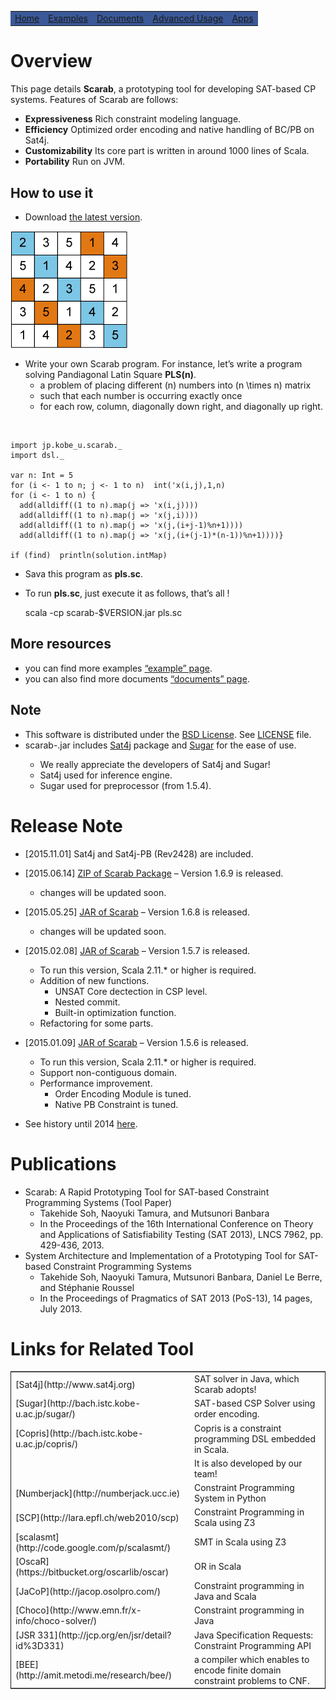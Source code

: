<script type="text/javascript">

  var _gaq = _gaq || [];
  _gaq.push(['_setAccount', 'UA-6313627-2']);
  _gaq.push(['_trackPageview']);

  (function() {
    var ga = document.createElement('script'); ga.type = 'text/javascript'; ga.async = true;
    ga.src = ('https:' == document.location.protocol ? 'https://ssl' : 'http://www') + '.google-analytics.com/ga.js';
    var s = document.getElementsByTagName('script')[0]; s.parentNode.insertBefore(ga, s);
  })();

</script>
</div>

<table class="menu" border="0" cellspacing="0" cellpadding="20" width="900px">
<tr>
<td class="menu" bgcolor="#3B5998"><a href="http://kix.istc.kobe-u.ac.jp/~soh/scarab/">Home</a></td>
<td class="menu" bgcolor="#3B5998"><a href="http://kix.istc.kobe-u.ac.jp/~soh/scarab/examples.html">Examples</a></td>
<td class="menu" bgcolor="#3B5998"><a href="http://kix.istc.kobe-u.ac.jp/~soh/scarab/doc.html">Documents</a></td>
<td class="menu" bgcolor="#3B5998"><a href="http://kix.istc.kobe-u.ac.jp/~soh/scarab/advanced.html">Advanced Usage</a></td>
<td class="menu" bgcolor="#3B5998"><a href="http://kix.istc.kobe-u.ac.jp/~soh/scarab/apps.html">Apps</a></td>
</tr>
</table>

<div id="content">

# Overview

This page details **Scarab**, a prototyping tool for developing SAT-based CP systems. 
Features of Scarab are follows:

-   **Expressiveness** Rich constraint modeling language.
-   **Efficiency** Optimized order encoding and native handling of BC/PB on Sat4j.
-   **Customizability** Its core part is written in around 1000 lines of Scala.
-   **Portability** Run on JVM.

## How to use it

-   Download [the latest version](http://kix.istc.kobe-u.ac.jp/~soh/scarab/scarab-v1-6-9.zip).

![img](./latin5-diagonal.gif)
-   Write your own Scarab program. For instance, let&rsquo;s write a program solving Pandiagonal Latin Square **PLS(n)**.  
    -   a problem of placing different \(n\) numbers into \(n \times n\) matrix
    -   such that each number is occurring exactly once
    -   for each row, column, diagonally down right, and diagonally up right.

<br style="clear:both;" />

    import jp.kobe_u.scarab._
    import dsl._
    
    var n: Int = 5
    for (i <- 1 to n; j <- 1 to n)  int('x(i,j),1,n) 
    for (i <- 1 to n) {
      add(alldiff((1 to n).map(j => 'x(i,j))))
      add(alldiff((1 to n).map(j => 'x(j,i))))
      add(alldiff((1 to n).map(j => 'x(j,(i+j-1)%n+1))))
      add(alldiff((1 to n).map(j => 'x(j,(i+(j-1)*(n-1))%n+1))))}
    
    if (find)  println(solution.intMap)

-   Sava this program as **pls.sc**.
-   To run **pls.sc**, just execute it as follows, that&rsquo;s all !

    scala -cp scarab-$VERSION.jar pls.sc

## More resources

-   you can find more examples [&ldquo;example&rdquo; page](http://kix.istc.kobe-u.ac.jp/~soh/scarab/examples.html).
-   you can also find more documents [&ldquo;documents&rdquo; page](http://kix.istc.kobe-u.ac.jp/~soh/scarab/doc.html).

## Note

-   This software is distributed under the [BSD License](http://opensource.org/licenses/bsd-license.php). See [LICENSE](./LICENSE) file.
-   scarab-<version>.jar includes [Sat4j](http://www.sat4j.org) package and [Sugar](http://bach.istc.kobe-u.ac.jp/sugar/) for the ease of use.
    -   We really appreciate the developers of Sat4j and Sugar!
    -   Sat4j used for inference engine.
    -   Sugar used for preprocessor (from 1.5.4).

# Release Note

-   [2015.11.01] Sat4j and Sat4j-PB (Rev2428) are included.

-   [2015.06.14] [ZIP of Scarab Package](./scarab-v1-6-9.zip) &#x2013; Version 1.6.9 is released.

    -   changes will be updated soon.

-   [2015.05.25] [JAR of Scarab](./scarab168.jar) &#x2013; Version 1.6.8 is released.

    -   changes will be updated soon.

-   [2015.02.08] [JAR of Scarab](./scarab-v1-5-7.jar) &#x2013; Version 1.5.7 is released.

    -   To run this version, Scala 2.11.\* or higher is required.
    -   Addition of new functions.
        -   UNSAT Core dectection in CSP level.
        -   Nested commit.
        -   Built-in optimization function.
    -   Refactoring for some parts.

-   [2015.01.09] [JAR of Scarab](./scarab-v1-5-6.jar) &#x2013; Version 1.5.6 is released.

    
    -   To run this version, Scala 2.11.\* or higher is required.
    -   Support non-contiguous domain.
    -   Performance improvement.
        -   Order Encoding Module is tuned.
        -   Native PB Constraint is tuned.

-   See history until 2014 [here](./history.html).

# Publications

-   Scarab: A Rapid Prototyping Tool for SAT-based Constraint Programming Systems (Tool Paper)
    -   Takehide Soh, Naoyuki Tamura, and Mutsunori Banbara
    -   In the Proceedings of the 16th International Conference on Theory and Applications of Satisfiability Testing (SAT 2013), LNCS 7962, pp. 429-436, 2013.
-   System Architecture and Implementation of a Prototyping Tool for SAT-based Constraint Programming Systems
    -   Takehide Soh, Naoyuki Tamura, Mutsunori Banbara, Daniel Le Berre, and Stéphanie Roussel
    -   In the Proceedings of Pragmatics of SAT 2013 (PoS-13), 14 pages, July 2013.

# Links for Related Tool

<table border="2" cellspacing="0" cellpadding="6" rules="groups" frame="hsides">


<colgroup>
<col  class="left" />

<col  class="left" />
</colgroup>
<tbody>
<tr>
<td class="left">[Sat4j](http://www.sat4j.org)</td>
<td class="left">SAT solver in Java, which Scarab adopts!</td>
</tr>


<tr>
<td class="left">[Sugar](http://bach.istc.kobe-u.ac.jp/sugar/)</td>
<td class="left">SAT-based CSP Solver using order encoding.</td>
</tr>


<tr>
<td class="left">[Copris](http://bach.istc.kobe-u.ac.jp/copris/)</td>
<td class="left">Copris is a constraint programming DSL embedded in Scala.</td>
</tr>


<tr>
<td class="left">&#xa0;</td>
<td class="left">It is also developed by our team!</td>
</tr>


<tr>
<td class="left">[Numberjack](http://numberjack.ucc.ie)</td>
<td class="left">Constraint Programming System in Python</td>
</tr>


<tr>
<td class="left">[SCP](http://lara.epfl.ch/web2010/scp)</td>
<td class="left">Constraint Programming in Scala using Z3</td>
</tr>


<tr>
<td class="left">[scalasmt](http://code.google.com/p/scalasmt/)</td>
<td class="left">SMT in Scala using Z3</td>
</tr>


<tr>
<td class="left">[OscaR](https://bitbucket.org/oscarlib/oscar)</td>
<td class="left">OR in Scala</td>
</tr>


<tr>
<td class="left">[JaCoP](http://jacop.osolpro.com/)</td>
<td class="left">Constraint programming in Java and Scala</td>
</tr>


<tr>
<td class="left">[Choco](http://www.emn.fr/x-info/choco-solver/)</td>
<td class="left">Constraint programming in Java</td>
</tr>


<tr>
<td class="left">[JSR 331](http://jcp.org/en/jsr/detail?id%3D331)</td>
<td class="left">Java Specification Requests: Constraint Programming API</td>
</tr>


<tr>
<td class="left">[BEE](http://amit.metodi.me/research/bee/)</td>
<td class="left">a compiler which enables to encode finite domain constraint problems to CNF.</td>
</tr>
</tbody>
</table>